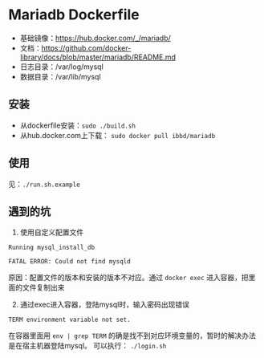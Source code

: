 # Mariadb Dockerfile

- 基础镜像：https://hub.docker.com/_/mariadb/
- 文档：https://github.com/docker-library/docs/blob/master/mariadb/README.md 
- 日志目录：/var/log/mysql
- 数据目录：/var/lib/mysql

## 安装

- 从dockerfile安装：`sudo ./build.sh`
- 从hub.docker.com上下载： `sudo docker pull ibbd/mariadb`

## 使用 

见：`./run.sh.example`

## 遇到的坑

1. 使用自定义配置文件

```
Running mysql_install_db

FATAL ERROR: Could not find mysqld
```

原因：配置文件的版本和安装的版本不对应。通过 `docker exec` 进入容器，把里面的文件复制出来

2. 通过exec进入容器，登陆mysql时，输入密码出现错误

```
TERM environment variable not set.
```

在容器里面用 `env | grep TERM` 的确是找不到对应环境变量的，暂时的解决办法是在宿主机器登陆mysql。 可以执行： `./login.sh`
